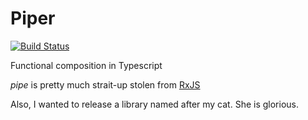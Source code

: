 # Piper

[![Build Status](https://travis-ci.org/kofno/piper.svg?branch=master)](https://travis-ci.org/kofno/piper)

Functional composition in Typescript

_pipe_ is pretty much strait-up stolen from [RxJS](https://github.com/ReactiveX/rxjs/blob/f8a9d6e52f6ab151d08da0e7424f64f70763c830/src/internal/util/pipe.ts)

Also, I wanted to release a library named after my cat. She is glorious.
